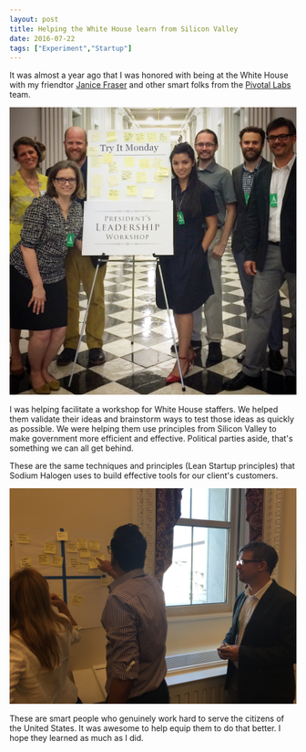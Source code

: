```yaml
---
layout: post
title: Helping the White House learn from Silicon Valley
date: 2016-07-22
tags: ["Experiment","Startup"]
---
```


It was almost a year ago that I was honored with being at the White House with my friendtor [Janice Fraser](http://www.twitter.com/clevergirl) and other smart folks from the [Pivotal Labs](http://pivotal.io/labs) team.

![white-house-team](white-house-team.jpg)

I was helping facilitate a workshop for White House staffers. We helped them validate their ideas and brainstorm ways to test those ideas as quickly as possible. We were helping them use principles from Silicon Valley to make government more efficient and effective. Political parties aside, that's something we can all get behind.

These are the same techniques and principles (Lean Startup principles) that Sodium Halogen uses to build effective tools for our client's customers.

![white-house-help2](white-house-help2.jpg)

These are smart people who genuinely work hard to serve the citizens of the United States. It was awesome to help equip them to do that better. I hope they learned as much as I did.